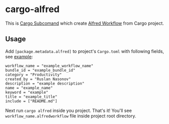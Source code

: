 # cargo-alfred

This is [Cargo Subcomand](https://github.com/rust-lang/cargo/wiki/Third-party-cargo-subcommands) which create [Alfred Workflow](https://www.alfredapp.com/workflows/) from Cargo project.

## Usage

Add `[package.metadata.alfred]` to project's `Cargo.toml` with following fields, see [example](https://github.com/rusnasonov/cargo-alfred/tree/master/example):

```
workflow_name = "example_workflow_name"
bundle_id = "example_bundle_id"
category = "Productivity"
created_by = "Ruslan Nasonov"
description = "example description"
name = "example_name"
keyword = "example"
title = "example_title"
include = ["README.md"]
```

Next run `cargo alfred` inside you project. That's it! You'll see `workflow_name.alfredworkflow` file inside project root directory.
